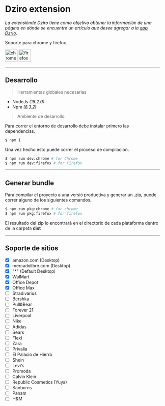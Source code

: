  # Dziro  extension

*La extensiónde Dziro tiene como objetivo obtener la información de una página en dónde se encuentre un artículo que desee agregar a la [app Dzrio](https://dziro.vercel.app).*

Soporte para chrome y firefox.

<img src="https://duckduckgo.com/i/f57f75b5.png" alt="chrome" style="width: 40px" > 
<img src="https://upload.wikimedia.org/wikipedia/commons/thumb/a/a0/Firefox_logo%2C_2019.svg/115px-Firefox_logo%2C_2019.svg.png"  alt="firefox" style="width: 40px"  />


---

## Desarrollo
> Herramientas globales necesarias
- NodeJs *(16.2.0)*
- Npm *(8.3.2)*

> Ambiente de desarrollo  

Para correr el entorno de desarrollo debe instalar primero las dependencias.

```bash
$ npm i
```
Una vez hecho esto puede correr el proceso de compilación.

```bash
$ npm run dev:chrome # for Chrome
$ npm run dev:firefox # for Firefox
```

--- 
## Generar bundle
Para compilar el proyecto a una versió productiva y generar un .zip, puede correr alguno de los siguientes comandos.

```bash
$ npm run pkg:chrome # for chrome
$ npm run pkg:firefox # for firefox
```

El resultado del zip lo encontrará en el directorio de cada plataforma dentro de la carpeta **dist**

---
## Soporte de sitios

- [X] amazon.com (Desktop)
- [X] mercadolibre.com (Desktop)
- [X] "*" (Default Desktop)
- [X] WalMart
- [X] Office Depot
- [X] Office Max
- [ ] Stradivarius
- [ ] Bershka
- [ ] Pull&Bear
- [ ] Forever 21
- [ ] Liverpool
- [ ] Nike
- [ ] Adidas
- [ ] Sears
- [ ] Flexi
- [ ] Zara
- [ ] Privalia
- [ ] El Palacio de Hierro
- [ ] Shein
- [ ] Levi's
- [ ] Promoda
- [ ] Calvin Klein
- [ ] Republic Cosmetics (Yuya)
- [ ] Sanborns
- [ ] Panam
- [ ] H&M